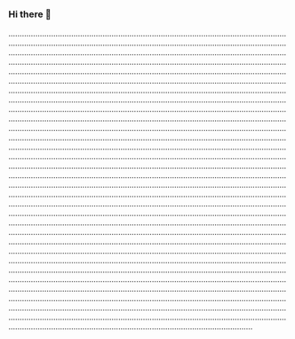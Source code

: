 ### Hi there 👋

.................................................................................................................................................................................................................................................................................................................................................................................................................................................................................................................................................................................................................................................................................................................................................................................................................................................................................................................................................................................................................................................................................................................................................................................................................................................................................................................................................................................................................................................................................................................................................................................................................................................................................................................................................................................................................................................................................................................................................................................................................................................................................................................................................................................................................................................................................................................................................................................................................................................................................................................................................................................................................................................................................................................................................................................................................................................................................................................................................................................................................................................................................................................................................................................................................................................................................................................................................................................................................................................................................................................................................................................................................................................................................................................................................................................................................................................................................................................................................................................................................................................................................................................